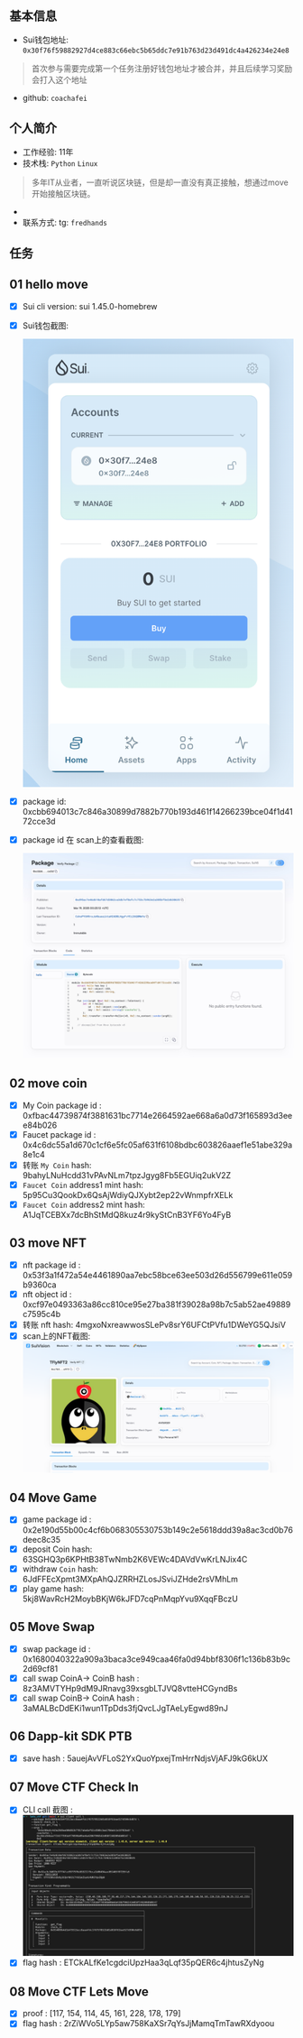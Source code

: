 ## 基本信息
- Sui钱包地址: `0x30f76f59882927d4ce883c66ebc5b65ddc7e91b763d23d491dc4a426234e24e8`
> 首次参与需要完成第一个任务注册好钱包地址才被合并，并且后续学习奖励会打入这个地址
- github: `coachafei`

## 个人简介
- 工作经验: 11年
- 技术栈: `Python` `Linux`
> 多年IT从业者，一直听说区块链，但是却一直没有真正接触，想通过move开始接触区块链。 
- 
- 联系方式: tg: `fredhands` 

## 任务

##   01 hello move  
- [x] Sui cli version: sui 1.45.0-homebrew
- [x] Sui钱包截图: 

    ![Sui钱包截图](./images/wallet.jpg)
- [x] package id: 0xcbb694013c7c846a30899d7882b770b193d461f14266239bce04f1d4172cce3d
- [x] package id 在 scan上的查看截图:

    ![Scan截图](./images/package_id.jpg)

##   02 move coin
- [x] My Coin package id : 0xfbac44739874f3881631bc7714e2664592ae668a6a0d73f165893d3eee84b026
- [x] Faucet package id : 0x4c6dc55a1d670c1cf6e5fc05af631f6108bdbc603826aaef1e51abe329a8e1c4
- [x] 转账 `My Coin` hash: 9bahyLNuHcdd31vPAvNLm7tpzJgyg8Fb5EGUiq2ukV2Z
- [x] `Faucet Coin` address1 mint hash: 5p95Cu3QookDx6QsAjWdiyQJXybt2ep22vWnmpfrXELk
- [x] `Faucet Coin` address2 mint hash: A1JqTCEBXx7dcBhStMdQ8kuz4r9kyStCnB3YF6Yo4FyB

##   03 move NFT
- [x] nft package id : 0x53f3a1f472a54e4461890aa7ebc58bce63ee503d26d556799e611e059b9360ca
- [x] nft object id : 0xcf97e0493363a86cc810ce95e27ba381f39028a98b7c5ab52ae49889c7595c4b
- [x] 转账 nft  hash: 4mgxoNxreawwosSLePv8srY6UFCtPVfu1DWeYG5QJsiV
- [x] scan上的NFT截图:![Scan截图](./images/transfer_nft.png)

##   04 Move Game
- [x] game package id : 0x2e190d55b00c4cf6b068305530753b149c2e5618ddd39a8ac3cd0b76deec8c35
- [x] deposit Coin hash: 63SGHQ3p6KPHtB38TwNmb2K6VEWc4DAVdVwKrLNJix4C
- [x] withdraw `Coin` hash: 6JdFFEcXpmt3MXpAhQJZRRHZLosJSviJZHde2rsVMhLm
- [x] play game hash: 5kj8WavRcH2MoybBKjW6kJFD7cqPnMqpYvu9XqqFBczU

##   05 Move Swap
- [x] swap package id : 0x1680040322a909a3baca3ce949caa46fa0d94bbf8306f1c136b83b9c2d69cf81
- [x] call swap CoinA-> CoinB  hash : 8z3AMVTYHp9dM9JRnavg39xsgbLTJVQ8vtteHCGyndBs
- [x] call swap CoinB-> CoinA  hash : 3aMALBcDdEKi1wun1TpDds3fjQvcLJgTAeLyEgwd89nJ

##   06 Dapp-kit SDK PTB
- [x] save hash : 5auejAvVFLoS2YxQuoYpxejTmHrrNdjsVjAFJ9kG6kUX

##   07 Move CTF Check In
- [x] CLI call 截图 : ![截图](./images/cli_call2.jpg)
- [x] flag hash : ETCkALfKe1cgdciUpzHaa3qLqf35pQER6c4jhtusZyNg

##   08 Move CTF Lets Move
- [x] proof : [117, 154, 114, 45, 161, 228, 178, 179]
- [x] flag hash : 2rZiWVo5LYp5aw758KaXSr7qYsJjMamqTmTawRXdyoou
